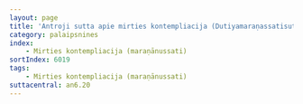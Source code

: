 ```yaml
---
layout: page
title: 'Antroji sutta apie mirties kontempliacija (Dutiyamaraṇassatisuttaṃ, AN 6.20)'
category: palaipsnines
index: 
    - Mirties kontempliacija (maraṇānussati)
sortIndex: 6019
tags:  
    - Mirties kontempliacija (maraṇānussati)
suttacentral: an6.20
---
```

